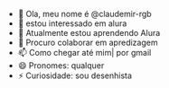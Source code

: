 - 👋 Ola, meu nome é @claudemir-rgb
- 👀 estou interessado em alura
- 🌱 Atualmente estou aprendendo Alura 
- 💞️ Procuro colaborar em apredizagem
- 📫 Como chegar até mim| por gmail
- 😄 Pronomes: qualquer
- ⚡ Curiosidade: sou desenhista

<!---
claudemir-rgb/claudemir-rgb is a ✨ special ✨ repository because its `README.md` (this file) appears on your GitHub profile.
You can click the Preview link to take a look at your changes.
--->
